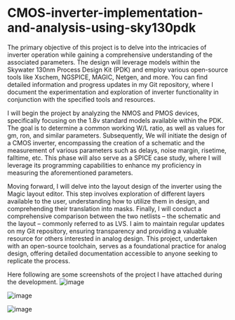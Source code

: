 # CMOS-inverter-implementation-and-analysis-using-sky130pdk

The primary objective of this project is to delve into the intricacies of inverter operation while gaining a comprehensive understanding of the associated parameters. The design will leverage models within the Skywater 130nm Process Design Kit (PDK) and employ various open-source tools like Xschem, NGSPICE, MAGIC, Netgen, and more. You can find detailed information and progress updates in my Git repository, where I document the experimentation and exploration of inverter functionality in conjunction with the specified tools and resources.

I will begin the project by analyzing the NMOS and PMOS devices, specifically focusing on the 1.8v standard models available within the PDK. The goal is to determine a common working W/L ratio, as well as values for gm, ron, and similar parameters. Subsequently, We will initiate the design of a CMOS inverter, encompassing the creation of a schematic and the measurement of various parameters such as delays, noise margin, risetime, falltime, etc. This phase will also serve as a SPICE case study, where I will leverage its programming capabilities to enhance my proficiency in measuring the aforementioned parameters.

Moving forward, I will delve into the layout design of the inverter using the Magic layout editor. This step involves exploration of different layers available to the user, understanding how to utilize them in design, and comprehending their translation into masks. Finally, I will conduct a comprehensive comparison between the two netlists – the schematic and the layout – commonly referred to as LVS. I aim to maintain regular updates on my Git repository, ensuring transparency and providing a valuable resource for others interested in analog design. This project, undertaken with an open-source toolchain, serves as a foundational practice for analog design, offering detailed documentation accessible to anyone seeking to replicate the process.

Here following are some screenshots of the project I have attached during the development.
![image](https://github.com/ipremranjan/CMOS-inverter-implementation-and-analysis-using-sky130pdk/assets/67028181/b1472eac-2940-457a-943d-117f3cb62792)

![image](https://github.com/ipremranjan/CMOS-inverter-implementation-and-analysis-using-sky130pdk/assets/67028181/7d8e08da-1763-4ab6-b333-0b882fbb562e)

![image](https://github.com/ipremranjan/CMOS-inverter-implementation-and-analysis-using-sky130pdk/assets/67028181/3f47af36-60d0-4f70-bf4c-88c033234d3f)



